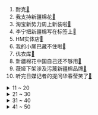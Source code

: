 1. 耐克[:link:](https://s.weibo.com/weibo?q=%23耐克%23&Refer=top)
2. 我支持新疆棉花[:link:](https://s.weibo.com/weibo?q=%23我支持新疆棉花%23&Refer=top)
3. 淘宝新势力周上新装啦[:link:](https://s.weibo.com/weibo?q=%23淘宝新势力周上新装啦%23&Refer=top)
4. 李宁把新疆棉写在标签上[:link:](https://s.weibo.com/weibo?q=%23李宁把新疆棉写在标签上%23&Refer=top)
5. HM实体店[:link:](https://s.weibo.com/weibo?q=%23HM实体店%23&Refer=top)
6. 我的小尾巴藏不住啦[:link:](https://s.weibo.com/weibo?q=%23我的小尾巴藏不住啦%23&Refer=top)
7. 优衣库[:link:](https://s.weibo.com/weibo?q=%23优衣库%23&Refer=top)
8. 新疆棉花中国自己还不够用[:link:](https://s.weibo.com/weibo?q=%23新疆棉花中国自己还不够用%23&Refer=top)
9. 薇娅下架涉及污蔑新疆棉品牌[:link:](https://s.weibo.com/weibo?q=%23薇娅下架涉及污蔑新疆棉品牌%23&Refer=top)
10. 听完日媒记者的提问华春莹笑了[:link:](https://s.weibo.com/weibo?q=%23听完日媒记者的提问华春莹笑了%23&Refer=top)
<details>
<summary>11 ~ 20</summary>

11. 艾回公司声明[:link:](https://s.weibo.com/weibo?q=%23艾回公司声明%23&Refer=top)
12. 央视评HM抵制新疆棉花[:link:](https://s.weibo.com/weibo?q=%23央视评HM抵制新疆棉花%23&Refer=top)
13. 安踏退出BCI组织[:link:](https://s.weibo.com/weibo?q=%23安踏退出BCI组织%23&Refer=top)
14. 新疆雪白的棉花[:link:](https://s.weibo.com/weibo?q=%23新疆雪白的棉花%23&Refer=top)
15. 听新疆棉农讲真实采棉[:link:](https://s.weibo.com/weibo?q=%23听新疆棉农讲真实采棉%23&Refer=top)
16. 马化腾首次回应反垄断[:link:](https://s.weibo.com/weibo?q=%23马化腾首次回应反垄断%23&Refer=top)
17. 快乐大本营录制[:link:](https://s.weibo.com/weibo?q=%23快乐大本营录制%23&Refer=top)
18. 王丽坤 谁能帮天悦介绍份工作[:link:](https://s.weibo.com/weibo?q=%23王丽坤%20谁能帮天悦介绍份工作%23&Refer=top)
19. 薇娅起诉薇娅严选[:link:](https://s.weibo.com/weibo?q=%23薇娅起诉薇娅严选%23&Refer=top)
20. 中概股大跌[:link:](https://s.weibo.com/weibo?q=%23中概股大跌%23&Refer=top)
</details>
<details>
<summary>21 ~ 30</summary>

21. 因知识盲区导致的尴尬事件[:link:](https://s.weibo.com/weibo?q=%23因知识盲区导致的尴尬事件%23&Refer=top)
22. 深圳一小学班级内设置午休床[:link:](https://s.weibo.com/weibo?q=%23深圳一小学班级内设置午休床%23&Refer=top)
23. 张翰 海的味道我知道[:link:](https://s.weibo.com/weibo?q=%23张翰%20海的味道我知道%23&Refer=top)
24. 蔡少芬给秦霄贤改名[:link:](https://s.weibo.com/weibo?q=%23蔡少芬给秦霄贤改名%23&Refer=top)
25. 员工接到通知休假回来发现被开除[:link:](https://s.weibo.com/weibo?q=%23员工接到通知休假回来发现被开除%23&Refer=top)
26. 淘宝下架HM商品[:link:](https://s.weibo.com/weibo?q=%23淘宝下架HM商品%23&Refer=top)
27. 共青团中央点名HM[:link:](https://s.weibo.com/weibo?q=%23共青团中央点名HM%23&Refer=top)
28. 华春莹5个不字回应无礼的欧洲国家[:link:](https://s.weibo.com/weibo?q=%23华春莹5个不字回应无礼的欧洲国家%23&Refer=top)
29. 高清黑洞照片[:link:](https://s.weibo.com/weibo?q=%23高清黑洞照片%23&Refer=top)
30. 一加9价格[:link:](https://s.weibo.com/weibo?q=%23一加9价格%23&Refer=top)
</details>
<details>
<summary>31 ~ 40</summary>

31. 杨笠发文[:link:](https://s.weibo.com/weibo?q=%23杨笠发文%23&Refer=top)
32. 朝鲜向半岛东部海域发射不明飞行物[:link:](https://s.weibo.com/weibo?q=%23朝鲜向半岛东部海域发射不明飞行物%23&Refer=top)
33. 原来富士山是私人财产[:link:](https://s.weibo.com/weibo?q=%23原来富士山是私人财产%23&Refer=top)
34. 想和徐令宜谈恋爱[:link:](https://s.weibo.com/weibo?q=%23想和徐令宜谈恋爱%23&Refer=top)
35. 华春莹回应美方称人不是谈判的筹码[:link:](https://s.weibo.com/weibo?q=%23华春莹回应美方称人不是谈判的筹码%23&Refer=top)
36. 美国新冠肺炎超2999万例[:link:](https://s.weibo.com/weibo?q=%23美国新冠肺炎超2999万例%23&Refer=top)
37. 多款手机应用商店下架HM商城APP[:link:](https://s.weibo.com/weibo?q=%23多款手机应用商店下架HM商城APP%23&Refer=top)
38. 宝洁 杨笠[:link:](https://s.weibo.com/weibo?q=%23宝洁%20杨笠%23&Refer=top)
39. 宋茜终止与HM合作[:link:](https://s.weibo.com/weibo?q=%23宋茜终止与HM合作%23&Refer=top)
40. 姚明明道歉[:link:](https://s.weibo.com/weibo?q=%23姚明明道歉%23&Refer=top)
</details>
<details>
<summary>41 ~ 50</summary>

41. 台湾货船苏伊士运河搁浅已超24小时[:link:](https://s.weibo.com/weibo?q=%23台湾货船苏伊士运河搁浅已超24小时%23&Refer=top)
42. 圆明园擅自施工被责令恢复文物原状[:link:](https://s.weibo.com/weibo?q=%23圆明园擅自施工被责令恢复文物原状%23&Refer=top)
43. 甘孜文旅局长称自己颜值太普通[:link:](https://s.weibo.com/weibo?q=%23甘孜文旅局长称自己颜值太普通%23&Refer=top)
44. 美股全线收跌[:link:](https://s.weibo.com/weibo?q=%23美股全线收跌%23&Refer=top)
45. 原生家庭的影响大吗[:link:](https://s.weibo.com/weibo?q=%23原生家庭的影响大吗%23&Refer=top)
46. 员工微信群调侃领导被开除[:link:](https://s.weibo.com/weibo?q=%23员工微信群调侃领导被开除%23&Refer=top)
47. 张哲瀚工作室微博评论[:link:](https://s.weibo.com/weibo?q=%23张哲瀚工作室微博评论%23&Refer=top)
48. MMAQL[:link:](https://s.weibo.com/weibo?q=%23MMAQL%23&Refer=top)
49. 孝顺到底是孝重要还是顺重要[:link:](https://s.weibo.com/weibo?q=%23孝顺到底是孝重要还是顺重要%23&Refer=top)
50. 乌克兰对中国公民实行临时免签[:link:](https://s.weibo.com/weibo?q=%23乌克兰对中国公民实行临时免签%23&Refer=top)
</details>